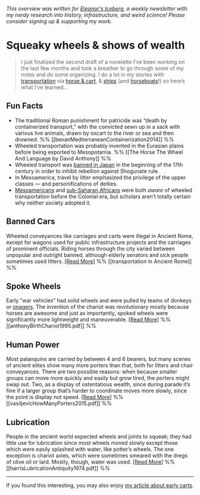 <cite>This overview was written for [Eleanor's Iceberg](http://newsletter.eleanorkonik.com/), a weekly newsletter with my nerdy research into history, infrastructure, and weird science! Please consider signing up & supporting my work.</cite>

# Squeaky wheels & shows of wealth

> I just finalized the second draft of a novelette I’ve been working on the last few months and took a breather to go through some of my notes and do some organizing. I do a lot in my stories with [transportation](https://www.nerdolopedia.com/articles/2020/8/worldbuilding-magazine-hush-5sx6b) via [horse & cart](https://eleanorkonik.com/early-pastoral-economies/), & [ships](https://newsletter.eleanorkonik.com/boating/) (and [horseboats](https://newsletter.eleanorkonik.com/horseboat/)!) so here’s what I’ve learned…

## Fun Facts
 
* The traditional Roman punishment for patricide was “death by containerized transport,” with the convicted sewn up in a sack with various live animals, drawn by oxcart to the river or sea and then drowned. %% [[bevanMediterraneanContainerization2014]] %%
* Wheeled transportation was probably invented in the Eurasian plains before being exported to Mesopotamia. %% [[The Horse The Wheel And Language by David Anthony]] %%
* Wheeled transport was [banned in Japan](https://www.reddit.com/r/AskHistorians/comments/17blcv/ive_heard_in_medieval_japan_wheeled_transport_was/) in the beginning of the 17th century in order to inhibit rebellion against Shogunate rule.
* In Mesoamerica, travel by litter emphasized the privilege of the upper classes — and personifications of deities. 
* [Mesoamericans](https://www.mexicolore.co.uk/aztecs/home/the-concept-of-the-wheel-in-ancient-mesoamerica) and [sub-Saharan Africans](https://doi-org.proxy-tu.researchport.umd.edu/10.2307/1159117) were both _aware_ of wheeled transportation before the Colonial era, but scholars aren’t totally certain why neither society adopted it. 

## Banned Cars
Wheeled conveyances like carriages and carts were illegal in Ancient Rome, except for wagons used for public infrastructure projects and the carriages of prominent officials. Riding horses through the city varied between unpopular and outright banned, although elderly senators and sick people sometimes used litters. [[Read More](https://www.reddit.com/r/AskHistorians/comments/kot3nn/what_did_a_roman_parking_lot_look_like/)] 
%% [[transportation in Ancient Rome]] %%

## Spoke Wheels
Early ”war vehicles” had solid wheels and were pulled by teams of donkeys or [onagers](https://newsletter.eleanorkonik.com/onagers/). The invention of the chariot was revolutionary mostly because horses are awesome and just as importantly, spoked wheels were significantly more lightweight and maneuverable. [[Read More](https://www.jstor.org/stable/41771098)] %% [[anthonyBirthChariot1995.pdf]] %%

## Human Power
Most palanquins are carried by between 4 and 6 bearers, but many scenes of ancient elites show many more porters than that, both for litters and chair conveyances. There are two possible reasons: when because smaller groups can move more quickly and easily but grow tired, the porters might swap out. Two, as a display of ostentatious wealth, since during parade it’s fine if a larger group that’s harder to coordinate moves more slowly, since the point is display not speed. [[Read More](https://www.jstor.org/stable/43795220)] %% [[vasiljevicHowManyPorters2015.pdf]] %%

## Lubrication
People in the ancient world expected wheels and joints to squeak; they had little use for lubrication since most wheels moved slowly except those which were easily splashed with water, like potter’s wheels. The one exception is chariot axles, which were sometimes smeared with the dregs of olive oil or lard. Mostly, though, water was used. [[Read More](https://www.jstor.org/stable/642550)]  %% [[harrisLubricationAntiquity1974.pdf]] %%

* * * 

<div class=infobox>If you found this interesting, you may also enjoy <a href=”https://eleanorkonik.com/early-pastoral-economies/”>my article about early carts</a>.</div>